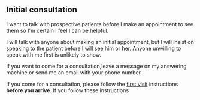 ## Initial consultation
I want to talk with prospective patients before I make an appointment to see them so I'm certain I feel I can be helpful.

I will talk with anyone about making an initial appointment, but I will insist on speaking to the patient before I will see him or her. Anyone unwilling to speak with me first is unlikely to show.

If you want to come for a consultation,leave a message on my answering machine or send me an email with your phone number.

If you come for a consultation, please follow the [first visit](policies/firstVisit.md) instructions **before you arrive**. If you follow these instructions
